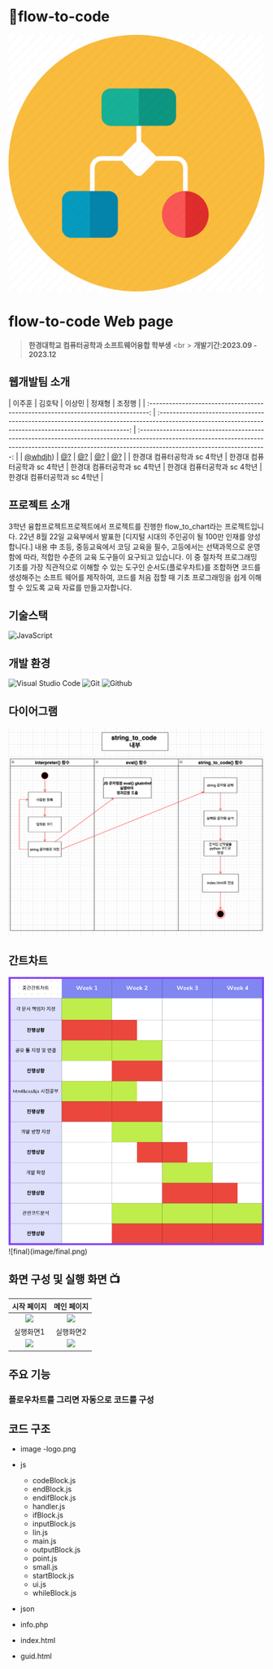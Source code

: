 # flow-to-code
![logo](logo.png)

# flow-to-code Web page
> **한경대학교 컴퓨터공학과 소프트웨어융합 학부생** <br \> **개발기간:2023.09 - 2023.12**

## 웹개발팀 소개
|      이주훈       |       김호탁      |       이상민     |      정재형      |       조정행       |
| :------------------------------------------------------------------------------: | :---------------------------------------------------------------------------------------------------------------------------------------------------: | :---------------------------------------------------------------------------------------------------------------------------------------------------------------------------------------------------: | 
|   [@whdjh](https://github.com/whdjh))   |    [@?](깃허브주소)  | [@?](깃허브주소) | [@?](깃허브주소) | [@?](깃허브주소) |
| 한경대 컴퓨터공학과 sc 4학년 | 한경대 컴퓨터공학과 sc 4학년 | 한경대 컴퓨터공학과 sc 4학년 | 한경대 컴퓨터공학과 sc 4학년 | 한경대 컴퓨터공학과 sc 4학년 |

## 프로젝트 소개
3학년 융합프로젝트프로젝트에서 프로젝트를 진행한 flow_to_chart라는 프로젝트입니다. 
22년 8월 22일 교육부에서 발표한 [디지털 시대의 주인공이 될 100만 인재를 양성합니다.] 내용 中 초등, 중등교육에서 코딩 교육을 필수, 고등에서는 선택과목으로
운영함에 따라, 적합한 수준의 교육 도구들이 요구되고 있습니다. 이 중 절차적 프로그래밍 기초를 가장 직관적으로 이해할 수 있는 도구인 순서도(플로우차트)를 조합하면 
코드를 생성해주는 소프트 웨어를 제작하여, 코드를 처음 접할 때 기초 프로그래밍을 쉽게 이해할 수 있도록 교육 자료를 만들고자합니다.

## 기술스택
![JavaScript](https://img.shields.io/badge/JavaScript-F7DF1E?style=for-the-badge&logo=Javascript&logoColor=white)

## 개발 환경
![Visual Studio Code](https://img.shields.io/badge/Visual%20Studio%20Code-007ACC?style=for-the-badge&logo=Visual%20Studio%20Code&logoColor=white)
![Git](https://img.shields.io/badge/Git-F05032?style=for-the-badge&logo=Git&logoColor=white)
![Github](https://img.shields.io/badge/GitHub-181717?style=for-the-badge&logo=GitHub&logoColor=white)             

## 다이어그램
![diagram](image/diagram.png)

## 간트차트
![mid](image/mid.png)
![final)(image/final.png)

## 화면 구성 및 실행 화면 📺
| 시작 페이지 | 메인 페이지 |
| :-------------------------------------------: | :------------: |
| <img width="329" src="주소입력"/> | <img width="329" src="주소입력"/> |  
| 실행화면1 | 실행화면2 |  
| <img width="329" src="주소입력"/> | <img width="329" src="주소입력"/> |

## 주요 기능

### 플로우차트를 그리면 자동으로 코드를 구성

## 코드 구조
* image
  -logo.png
  
* js
  - codeBlock.js
  - endBlock.js
  - endifBlock.js
  - handler.js
  - ifBlock.js
  - inputBlock.js
  - lin.js
  - main.js
  - outputBlock.js
  - point.js
  - small.js
  - startBlock.js
  - ui.js
  - whileBlock.js

* json
  
* info.php
  
* index.html

* guid.html
